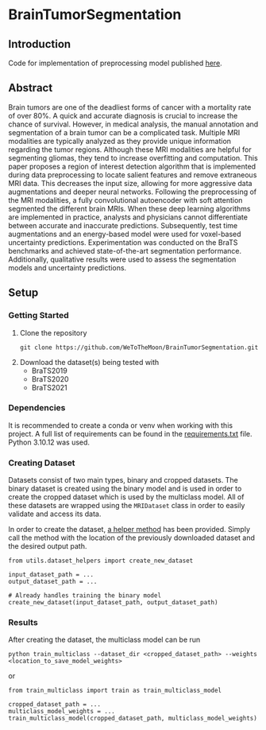# BrainTumorSegmentation

## Introduction
Code for implementation of preprocessing model published [here]().

## Abstract
Brain tumors are one of the deadliest forms of cancer with a mortality rate of over 80%. A quick and accurate diagnosis is crucial to increase the chance of survival. However, in medical analysis, the manual annotation and segmentation of a brain tumor can be a complicated task. Multiple MRI modalities are typically analyzed as they provide unique information regarding the tumor regions. Although these MRI modalities are helpful for segmenting gliomas, they tend to increase overfitting and computation. This paper proposes a region of interest detection algorithm that is implemented during data preprocessing to locate salient features and remove extraneous MRI data. This decreases the input size, allowing for more aggressive data augmentations and deeper neural networks. Following the preprocessing of the MRI modalities, a fully convolutional autoencoder with soft attention segmented the different brain MRIs. When these deep learning algorithms are implemented in practice, analysts and physicians cannot differentiate between accurate and inaccurate predictions. Subsequently, test time augmentations and an energy-based model were used for voxel-based uncertainty predictions. Experimentation was conducted on the BraTS benchmarks and achieved state-of-the-art segmentation performance. Additionally, qualitative results were used to assess the segmentation models and uncertainty predictions.

## Setup
### Getting Started
1. Clone the repository
    ```
    git clone https://github.com/WeToTheMoon/BrainTumorSegmentation.git
    ```
2. Download the dataset(s) being tested with
    - BraTS2019
    - BraTS2020
    - BraTS2021
### Dependencies
It is recommended to create a conda or venv when working with this project. A full list of requirements can be found in the [requirements.txt](requirements.txt) file. Python 3.10.12 was used.

### Creating Dataset
Datasets consist of two main types, binary and cropped datasets. The binary dataset is created using the binary model and is used in order to create the cropped dataset which is used by the multiclass model. All of these datasets are wrapped using the `MRIDataset` class in order to easily validate and access its data.


In order to create the dataset, [a helper method](utils/dataset_helpers.py) has been provided. Simply call the method with the location of the previously downloaded dataset and the desired output path.
```
from utils.dataset_helpers import create_new_dataset

input_dataset_path = ...
output_dataset_path = ...

# Already handles training the binary model
create_new_dataset(input_dataset_path, output_dataset_path)
```

### Results
After creating the dataset, the multiclass model can be run
```
python train_multiclass --dataset_dir <cropped_dataset_path> --weights <location_to_save_model_weights>
```
or
```
from train_multiclass import train as train_multiclass_model

cropped_dataset_path = ...
multiclass_model_weights = ...
train_multiclass_model(cropped_dataset_path, multiclass_model_weights)
```
